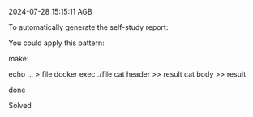2024-07-28 15:15:11 AGB

To automatically generate the self-study report:

You could apply this pattern:

make:

echo ... > file
docker exec ./file
cat header >> result
cat body >> result

done


Solved
